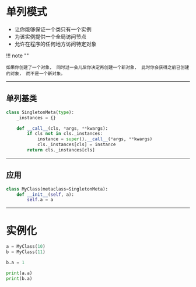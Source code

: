# 单列模式


- 让你能够保证一个类只有一个实例
- 为该实例提供一个全局访问节点
- 允许在程序的任何地方访问特定对象

!!! note "" 

    如果你创建了一个对象， 同时过一会儿后你决定再创建一个新对象， 此时你会获得之前已创建的对象， 而不是一个新对象。

---
## 单列基类

```python
class SingletonMeta(type):
    _instances = {}

    def __call__(cls, *args, **kwargs):
        if cls not in cls._instances:
            instance = super().__call__(*args, **kwargs)
            cls._instances[cls] = instance
        return cls._instances[cls]
```

---
## 应用

```python
class MyClass(metaclass=SingletonMeta):
    def __init__(self, a):
        self.a = a
```

---
# 实例化

```python
a = MyClass(10)
b = MyClass(11)

b.a = 1

print(a.a)
print(b.a)
```


